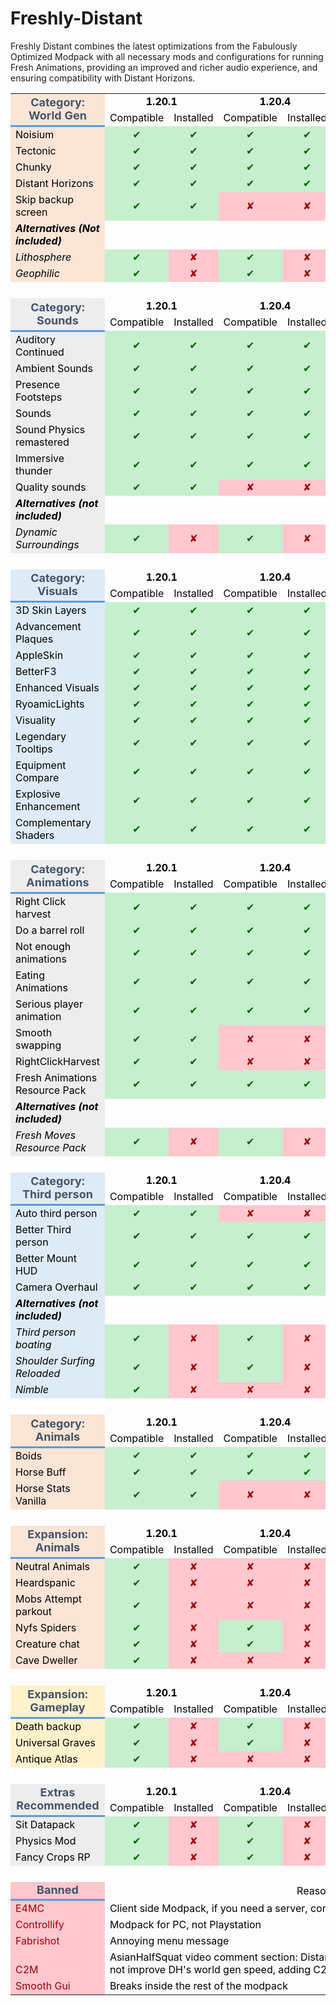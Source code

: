 # Freshly-Distant
Freshly Distant combines the latest optimizations from the Fabulously Optimized Modpack with all necessary mods and configurations for running Fresh Animations, providing an improved and richer audio experience, and ensuring compatibility with Distant Horizons.

<table cellspacing="0" border="0">
	<colgroup width="264"></colgroup>
	<colgroup width="91"></colgroup>
	<colgroup width="77"></colgroup>
	<colgroup width="100"></colgroup>
	<colgroup width="77"></colgroup>
	<colgroup width="97"></colgroup>
	<colgroup width="77"></colgroup>
	<colgroup width="85"></colgroup>
	<colgroup width="89"></colgroup>
	<tbody><tr>
		<td style="border-bottom: 3px solid #5b9bd5" rowspan="2" height="49" align="center" valign="middle" bgcolor="#FBE5D6"><b><font size="4" color="#44546A">Category: World Gen</font></b></td>
		<td colspan="2" align="center" valign="middle"><b><font size="3" color="#000000">1.20.1</font></b></td>
		<td colspan="2" align="center" valign="middle"><b><font size="3" color="#000000">1.20.4</font></b></td>
		<td colspan="2" align="center" valign="middle"><b><font size="3" color="#000000">1.20.6</font></b></td>
		<td colspan="2" align="center" valign="bottom"><b><font size="3" color="#000000">Environment</font></b></td>
		</tr>
	<tr>
		<td align="center" valign="middle"><font size="3" color="#000000">Compatible</font></td>
		<td align="center" valign="middle"><font size="3" color="#000000">Installed</font></td>
		<td align="center" valign="middle"><font size="3" color="#000000">Compatible</font></td>
		<td align="center" valign="middle"><font size="3" color="#000000">Installed</font></td>
		<td align="center" valign="middle"><font size="3" color="#000000">Compatible</font></td>
		<td align="center" valign="middle"><font size="3" color="#000000">Installed</font></td>
		<td align="center" valign="middle"><font size="3" color="#000000">Client</font></td>
		<td align="center" valign="middle"><font size="3" color="#000000">Server</font></td>
	</tr>
	<tr>
		<td height="21" align="left" valign="middle" bgcolor="#FBE5D6"><font color="#000000">Noisium</font></td>
		<td align="center" valign="middle" bgcolor="#C6EFCE"><font color="#006100">✔</font></td>
		<td align="center" valign="middle" bgcolor="#C6EFCE"><font color="#006100">✔</font></td>
		<td align="center" valign="middle" bgcolor="#C6EFCE"><font color="#006100">✔</font></td>
		<td align="center" valign="middle" bgcolor="#C6EFCE"><font color="#006100">✔</font></td>
		<td align="center" valign="middle" bgcolor="#C6EFCE"><font color="#006100">✔</font></td>
		<td align="center" valign="middle" bgcolor="#C6EFCE"><font color="#006100">✔</font></td>
		<td align="center" valign="middle" bgcolor="#FFEB9C"><font color="#9C5700">✔</font></td>
		<td align="center" valign="middle" bgcolor="#C6EFCE"><font color="#006100">✔</font></td>
	</tr>
	<tr>
		<td height="20" align="left" valign="middle" bgcolor="#FBE5D6"><font color="#000000">Tectonic</font></td>
		<td align="center" valign="middle" bgcolor="#C6EFCE"><font color="#006100">✔</font></td>
		<td align="center" valign="middle" bgcolor="#C6EFCE"><font color="#006100">✔</font></td>
		<td align="center" valign="middle" bgcolor="#C6EFCE"><font color="#006100">✔</font></td>
		<td align="center" valign="middle" bgcolor="#C6EFCE"><font color="#006100">✔</font></td>
		<td align="center" valign="middle" bgcolor="#C6EFCE"><font color="#006100">✔</font></td>
		<td align="center" valign="middle" bgcolor="#C6EFCE"><font color="#006100">✔</font></td>
		<td align="center" valign="middle" bgcolor="#FFEB9C"><font color="#9C5700">✔</font></td>
		<td align="center" valign="middle" bgcolor="#C6EFCE"><font color="#006100">✔</font></td>
	</tr>
	<tr>
		<td height="20" align="left" valign="middle" bgcolor="#FBE5D6"><font color="#000000">Chunky</font></td>
		<td align="center" valign="middle" bgcolor="#C6EFCE"><font color="#006100">✔</font></td>
		<td align="center" valign="middle" bgcolor="#C6EFCE"><font color="#006100">✔</font></td>
		<td align="center" valign="middle" bgcolor="#C6EFCE"><font color="#006100">✔</font></td>
		<td align="center" valign="middle" bgcolor="#C6EFCE"><font color="#006100">✔</font></td>
		<td align="center" valign="middle" bgcolor="#C6EFCE"><font color="#006100">✔</font></td>
		<td align="center" valign="middle" bgcolor="#C6EFCE"><font color="#006100">✔</font></td>
		<td align="center" valign="middle" bgcolor="#FFEB9C"><font color="#9C5700">✔</font></td>
		<td align="center" valign="middle" bgcolor="#C6EFCE"><font color="#006100">✔</font></td>
	</tr>
	<tr>
		<td height="20" align="left" valign="middle" bgcolor="#FBE5D6"><font color="#000000">Distant Horizons</font></td>
		<td align="center" valign="middle" bgcolor="#C6EFCE"><font color="#006100">✔</font></td>
		<td align="center" valign="middle" bgcolor="#C6EFCE"><font color="#006100">✔</font></td>
		<td align="center" valign="middle" bgcolor="#C6EFCE"><font color="#006100">✔</font></td>
		<td align="center" valign="middle" bgcolor="#C6EFCE"><font color="#006100">✔</font></td>
		<td align="center" valign="middle" bgcolor="#C6EFCE"><font color="#006100">✔</font></td>
		<td align="center" valign="middle" bgcolor="#C6EFCE"><font color="#006100">✔</font></td>
		<td align="center" valign="middle" bgcolor="#C6EFCE"><font color="#006100">✔</font></td>
		<td align="center" valign="middle" bgcolor="#FFC7CE"><font color="#9C0006">✘</font></td>
	</tr>
	<tr>
		<td height="20" align="left" valign="middle" bgcolor="#FBE5D6"><font color="#000000">Skip backup screen</font></td>
		<td align="center" valign="middle" bgcolor="#C6EFCE"><font color="#006100">✔</font></td>
		<td align="center" valign="middle" bgcolor="#C6EFCE"><font color="#006100">✔</font></td>
		<td align="center" valign="middle" bgcolor="#FFC7CE"><font color="#9C0006">✘</font></td>
		<td align="center" valign="middle" bgcolor="#FFC7CE"><font color="#9C0006">✘</font></td>
		<td align="center" valign="middle" bgcolor="#FFC7CE"><font color="#9C0006">✘</font></td>
		<td align="center" valign="middle" bgcolor="#FFC7CE"><font color="#9C0006">✘</font></td>
		<td align="center" valign="middle" bgcolor="#C6EFCE"><font color="#006100">✔</font></td>
		<td align="center" valign="middle" bgcolor="#FFC7CE"><font color="#9C0006">✘</font></td>
	</tr>
	<tr>
		<td height="20" align="left" valign="middle" bgcolor="#FBE5D6"><b><i><font color="#000000">Alternatives (Not included)</font></i></b></td>
		<td align="center" valign="middle"><font color="#000000"><br></font></td>
		<td align="center" valign="middle"><font color="#000000"><br></font></td>
		<td align="left" valign="bottom"><font color="#000000"><br></font></td>
		<td align="center" valign="middle"><font color="#000000"><br></font></td>
		<td align="center" valign="middle"><font color="#000000"><br></font></td>
		<td align="left" valign="bottom"><font color="#000000"><br></font></td>
		<td align="left" valign="bottom"><font color="#000000"><br></font></td>
		<td align="left" valign="bottom"><font color="#000000"><br></font></td>
	</tr>
	<tr>
		<td height="20" align="left" valign="middle" bgcolor="#FBE5D6"><i><font color="#000000">Lithosphere</font></i></td>
		<td align="center" valign="middle" bgcolor="#C6EFCE"><font color="#006100">✔</font></td>
		<td align="center" valign="middle" bgcolor="#FFC7CE"><font color="#9C0006">✘</font></td>
		<td align="center" valign="middle" bgcolor="#C6EFCE"><font color="#006100">✔</font></td>
		<td align="center" valign="middle" bgcolor="#FFC7CE"><font color="#9C0006">✘</font></td>
		<td align="center" valign="middle" bgcolor="#C6EFCE"><font color="#006100">✔</font></td>
		<td align="center" valign="middle" bgcolor="#FFC7CE"><font color="#9C0006">✘</font></td>
		<td align="center" valign="middle" bgcolor="#FFEB9C"><font color="#9C5700">✔</font></td>
		<td align="center" valign="middle" bgcolor="#C6EFCE"><font color="#006100">✔</font></td>
	</tr>
	<tr>
		<td height="20" align="left" valign="middle" bgcolor="#FBE5D6"><i><font color="#000000">Geophilic</font></i></td>
		<td align="center" valign="middle" bgcolor="#C6EFCE"><font color="#006100">✔</font></td>
		<td align="center" valign="middle" bgcolor="#FFC7CE"><font color="#9C0006">✘</font></td>
		<td align="center" valign="middle" bgcolor="#C6EFCE"><font color="#006100">✔</font></td>
		<td align="center" valign="middle" bgcolor="#FFC7CE"><font color="#9C0006">✘</font></td>
		<td align="center" valign="middle" bgcolor="#C6EFCE"><font color="#006100">✔</font></td>
		<td align="center" valign="middle" bgcolor="#FFC7CE"><font color="#9C0006">✘</font></td>
		<td align="center" valign="middle" bgcolor="#FFEB9C"><font color="#9C5700">✔</font></td>
		<td align="center" valign="middle" bgcolor="#C6EFCE"><font color="#006100">✔</font></td>
	</tr>
	<tr>
		<td colspan="9" height="20" align="center" valign="middle"><font color="#000000"><br></font></td>
		</tr>
	<tr>
		<td style="border-bottom: 3px solid #5b9bd5" rowspan="2" height="49" align="center" valign="middle" bgcolor="#EDEDED"><b><font size="4" color="#44546A">Category: Sounds</font></b></td>
		<td colspan="2" align="center" valign="middle"><b><font size="3" color="#000000">1.20.1</font></b></td>
		<td colspan="2" align="center" valign="middle"><b><font size="3" color="#000000">1.20.4</font></b></td>
		<td colspan="2" align="center" valign="middle"><b><font size="3" color="#000000">1.20.6</font></b></td>
		<td colspan="2" align="center" valign="bottom"><b><font size="3" color="#000000">Environment</font></b></td>
		</tr>
	<tr>
		<td align="center" valign="middle"><font size="3" color="#000000">Compatible</font></td>
		<td align="center" valign="middle"><font size="3" color="#000000">Installed</font></td>
		<td align="center" valign="middle"><font size="3" color="#000000">Compatible</font></td>
		<td align="center" valign="middle"><font size="3" color="#000000">Installed</font></td>
		<td align="center" valign="middle"><font size="3" color="#000000">Compatible</font></td>
		<td align="center" valign="middle"><font size="3" color="#000000">Installed</font></td>
		<td align="center" valign="middle"><font size="3" color="#000000">Client</font></td>
		<td align="center" valign="middle"><font size="3" color="#000000">Server</font></td>
	</tr>
	<tr>
		<td height="21" align="left" valign="middle" bgcolor="#EDEDED"><font color="#000000">Auditory Continued</font></td>
		<td align="center" valign="middle" bgcolor="#C6EFCE"><font color="#006100">✔</font></td>
		<td align="center" valign="middle" bgcolor="#C6EFCE"><font color="#006100">✔</font></td>
		<td align="center" valign="middle" bgcolor="#C6EFCE"><font color="#006100">✔</font></td>
		<td align="center" valign="middle" bgcolor="#C6EFCE"><font color="#006100">✔</font></td>
		<td align="center" valign="middle" bgcolor="#C6EFCE"><font color="#006100">✔</font></td>
		<td align="center" valign="middle" bgcolor="#C6EFCE"><font color="#006100">✔</font></td>
		<td align="center" valign="middle" bgcolor="#C6EFCE"><font color="#006100">✔</font></td>
		<td align="center" valign="middle" bgcolor="#C6EFCE"><font color="#006100">✔</font></td>
	</tr>
	<tr>
		<td height="20" align="left" valign="middle" bgcolor="#EDEDED"><font color="#000000">Ambient Sounds</font></td>
		<td align="center" valign="middle" bgcolor="#C6EFCE"><font color="#006100">✔</font></td>
		<td align="center" valign="middle" bgcolor="#C6EFCE"><font color="#006100">✔</font></td>
		<td align="center" valign="middle" bgcolor="#C6EFCE"><font color="#006100">✔</font></td>
		<td align="center" valign="middle" bgcolor="#C6EFCE"><font color="#006100">✔</font></td>
		<td align="center" valign="middle" bgcolor="#C6EFCE"><font color="#006100">✔</font></td>
		<td align="center" valign="middle" bgcolor="#C6EFCE"><font color="#006100">✔</font></td>
		<td align="center" valign="middle" bgcolor="#C6EFCE"><font color="#006100">✔</font></td>
		<td align="center" valign="middle" bgcolor="#FFC7CE"><font color="#9C0006">✘</font></td>
	</tr>
	<tr>
		<td height="20" align="left" valign="middle" bgcolor="#EDEDED"><font color="#000000">Presence Footsteps</font></td>
		<td align="center" valign="middle" bgcolor="#C6EFCE"><font color="#006100">✔</font></td>
		<td align="center" valign="middle" bgcolor="#C6EFCE"><font color="#006100">✔</font></td>
		<td align="center" valign="middle" bgcolor="#C6EFCE"><font color="#006100">✔</font></td>
		<td align="center" valign="middle" bgcolor="#C6EFCE"><font color="#006100">✔</font></td>
		<td align="center" valign="middle" bgcolor="#C6EFCE"><font color="#006100">✔</font></td>
		<td align="center" valign="middle" bgcolor="#C6EFCE"><font color="#006100">✔</font></td>
		<td align="center" valign="middle" bgcolor="#C6EFCE"><font color="#006100">✔</font></td>
		<td align="center" valign="middle" bgcolor="#FFC7CE"><font color="#9C0006">✘</font></td>
	</tr>
	<tr>
		<td height="20" align="left" valign="middle" bgcolor="#EDEDED"><font color="#000000">Sounds</font></td>
		<td align="center" valign="middle" bgcolor="#C6EFCE"><font color="#006100">✔</font></td>
		<td align="center" valign="middle" bgcolor="#C6EFCE"><font color="#006100">✔</font></td>
		<td align="center" valign="middle" bgcolor="#C6EFCE"><font color="#006100">✔</font></td>
		<td align="center" valign="middle" bgcolor="#C6EFCE"><font color="#006100">✔</font></td>
		<td align="center" valign="middle" bgcolor="#C6EFCE"><font color="#006100">✔</font></td>
		<td align="center" valign="middle" bgcolor="#C6EFCE"><font color="#006100">✔</font></td>
		<td align="center" valign="middle" bgcolor="#C6EFCE"><font color="#006100">✔</font></td>
		<td align="center" valign="middle" bgcolor="#FFC7CE"><font color="#9C0006">✘</font></td>
	</tr>
	<tr>
		<td height="20" align="left" valign="middle" bgcolor="#EDEDED"><font color="#000000">Sound Physics remastered</font></td>
		<td align="center" valign="middle" bgcolor="#C6EFCE"><font color="#006100">✔</font></td>
		<td align="center" valign="middle" bgcolor="#C6EFCE"><font color="#006100">✔</font></td>
		<td align="center" valign="middle" bgcolor="#C6EFCE"><font color="#006100">✔</font></td>
		<td align="center" valign="middle" bgcolor="#C6EFCE"><font color="#006100">✔</font></td>
		<td align="center" valign="middle" bgcolor="#C6EFCE"><font color="#006100">✔</font></td>
		<td align="center" valign="middle" bgcolor="#C6EFCE"><font color="#006100">✔</font></td>
		<td align="center" valign="middle" bgcolor="#C6EFCE"><font color="#006100">✔</font></td>
		<td align="center" valign="middle" bgcolor="#FFC7CE"><font color="#9C0006">✘</font></td>
	</tr>
	<tr>
		<td height="20" align="left" valign="middle" bgcolor="#EDEDED"><font color="#000000">Immersive thunder</font></td>
		<td align="center" valign="middle" bgcolor="#C6EFCE"><font color="#006100">✔</font></td>
		<td align="center" valign="middle" bgcolor="#C6EFCE"><font color="#006100">✔</font></td>
		<td align="center" valign="middle" bgcolor="#C6EFCE"><font color="#006100">✔</font></td>
		<td align="center" valign="middle" bgcolor="#C6EFCE"><font color="#006100">✔</font></td>
		<td align="center" valign="middle" bgcolor="#FFC7CE"><font color="#9C0006">✘</font></td>
		<td align="center" valign="middle" bgcolor="#FFC7CE"><font color="#9C0006">✘</font></td>
		<td align="center" valign="middle" bgcolor="#C6EFCE"><font color="#006100">✔</font></td>
		<td align="center" valign="middle" bgcolor="#FFC7CE"><font color="#9C0006">✘</font></td>
	</tr>
	<tr>
		<td height="20" align="left" valign="middle" bgcolor="#EDEDED"><font color="#000000">Quality sounds</font></td>
		<td align="center" valign="middle" bgcolor="#C6EFCE"><font color="#006100">✔</font></td>
		<td align="center" valign="middle" bgcolor="#C6EFCE"><font color="#006100">✔</font></td>
		<td align="center" valign="middle" bgcolor="#FFC7CE"><font color="#9C0006">✘</font></td>
		<td align="center" valign="middle" bgcolor="#FFC7CE"><font color="#9C0006">✘</font></td>
		<td align="center" valign="middle" bgcolor="#FFC7CE"><font color="#9C0006">✘</font></td>
		<td align="center" valign="middle" bgcolor="#FFC7CE"><font color="#9C0006">✘</font></td>
		<td align="center" valign="middle" bgcolor="#C6EFCE"><font color="#006100">✔</font></td>
		<td align="center" valign="middle" bgcolor="#FFC7CE"><font color="#9C0006">✘</font></td>
	</tr>
	<tr>
		<td height="20" align="left" valign="middle" bgcolor="#EDEDED"><b><i><font color="#000000">Alternatives (not included)</font></i></b></td>
		<td align="center" valign="middle"><font color="#000000"><br></font></td>
		<td align="center" valign="middle"><font color="#000000"><br></font></td>
		<td align="left" valign="bottom"><font color="#000000"><br></font></td>
		<td align="center" valign="middle"><font color="#000000"><br></font></td>
		<td align="center" valign="middle"><font color="#000000"><br></font></td>
		<td align="left" valign="bottom"><font color="#000000"><br></font></td>
		<td align="left" valign="bottom"><font color="#000000"><br></font></td>
		<td align="left" valign="bottom"><font color="#000000"><br></font></td>
	</tr>
	<tr>
		<td height="20" align="left" valign="middle" bgcolor="#EDEDED"><i><font color="#000000">Dynamic Surroundings</font></i></td>
		<td align="center" valign="middle" bgcolor="#C6EFCE"><font color="#006100">✔</font></td>
		<td align="center" valign="middle" bgcolor="#FFC7CE"><font color="#9C0006">✘</font></td>
		<td align="center" valign="middle" bgcolor="#C6EFCE"><font color="#006100">✔</font></td>
		<td align="center" valign="middle" bgcolor="#FFC7CE"><font color="#9C0006">✘</font></td>
		<td align="center" valign="middle" bgcolor="#FFC7CE"><font color="#9C0006">✘</font></td>
		<td align="center" valign="middle" bgcolor="#FFC7CE"><font color="#9C0006">✘</font></td>
		<td align="center" valign="middle" bgcolor="#C6EFCE"><font color="#006100">✔</font></td>
		<td align="center" valign="middle" bgcolor="#FFC7CE"><font color="#9C0006">✘</font></td>
	</tr>
	<tr>
		<td colspan="9" height="20" align="center" valign="middle"><font color="#000000"><br></font></td>
		</tr>
	<tr>
		<td style="border-bottom: 3px solid #5b9bd5" rowspan="2" height="49" align="center" valign="middle" bgcolor="#DEEBF7"><b><font size="4" color="#44546A">Category: Visuals</font></b></td>
		<td colspan="2" align="center" valign="middle"><b><font size="3" color="#000000">1.20.1</font></b></td>
		<td colspan="2" align="center" valign="middle"><b><font size="3" color="#000000">1.20.4</font></b></td>
		<td colspan="2" align="center" valign="middle"><b><font size="3" color="#000000">1.20.6</font></b></td>
		<td colspan="2" align="center" valign="bottom"><b><font size="3" color="#000000">Environment</font></b></td>
		</tr>
	<tr>
		<td align="center" valign="middle"><font size="3" color="#000000">Compatible</font></td>
		<td align="center" valign="middle"><font size="3" color="#000000">Installed</font></td>
		<td align="center" valign="middle"><font size="3" color="#000000">Compatible</font></td>
		<td align="center" valign="middle"><font size="3" color="#000000">Installed</font></td>
		<td align="center" valign="middle"><font size="3" color="#000000">Compatible</font></td>
		<td align="center" valign="middle"><font size="3" color="#000000">Installed</font></td>
		<td align="center" valign="middle"><font size="3" color="#000000">Client</font></td>
		<td align="center" valign="middle"><font size="3" color="#000000">Server</font></td>
	</tr>
	<tr>
		<td height="21" align="left" valign="middle" bgcolor="#DEEBF7"><font color="#000000">3D Skin Layers</font></td>
		<td align="center" valign="middle" bgcolor="#C6EFCE"><font color="#006100">✔</font></td>
		<td align="center" valign="middle" bgcolor="#C6EFCE"><font color="#006100">✔</font></td>
		<td align="center" valign="middle" bgcolor="#C6EFCE"><font color="#006100">✔</font></td>
		<td align="center" valign="middle" bgcolor="#C6EFCE"><font color="#006100">✔</font></td>
		<td align="center" valign="middle" bgcolor="#C6EFCE"><font color="#006100">✔</font></td>
		<td align="center" valign="middle" bgcolor="#C6EFCE"><font color="#006100">✔</font></td>
		<td align="center" valign="middle" bgcolor="#C6EFCE"><font color="#006100">✔</font></td>
		<td align="center" valign="middle" bgcolor="#C6EFCE"><font color="#006100">✔</font></td>
	</tr>
	<tr>
		<td height="20" align="left" valign="middle" bgcolor="#DEEBF7"><font color="#000000">Advancement Plaques</font></td>
		<td align="center" valign="middle" bgcolor="#C6EFCE"><font color="#006100">✔</font></td>
		<td align="center" valign="middle" bgcolor="#C6EFCE"><font color="#006100">✔</font></td>
		<td align="center" valign="middle" bgcolor="#C6EFCE"><font color="#006100">✔</font></td>
		<td align="center" valign="middle" bgcolor="#C6EFCE"><font color="#006100">✔</font></td>
		<td align="center" valign="middle" bgcolor="#C6EFCE"><font color="#006100">✔</font></td>
		<td align="center" valign="middle" bgcolor="#C6EFCE"><font color="#006100">✔</font></td>
		<td align="center" valign="middle" bgcolor="#C6EFCE"><font color="#006100">✔</font></td>
		<td align="center" valign="middle" bgcolor="#FFC7CE"><font color="#9C0006">✘</font></td>
	</tr>
	<tr>
		<td height="20" align="left" valign="middle" bgcolor="#DEEBF7"><font color="#000000">AppleSkin</font></td>
		<td align="center" valign="middle" bgcolor="#C6EFCE"><font color="#006100">✔</font></td>
		<td align="center" valign="middle" bgcolor="#C6EFCE"><font color="#006100">✔</font></td>
		<td align="center" valign="middle" bgcolor="#C6EFCE"><font color="#006100">✔</font></td>
		<td align="center" valign="middle" bgcolor="#C6EFCE"><font color="#006100">✔</font></td>
		<td align="center" valign="middle" bgcolor="#C6EFCE"><font color="#006100">✔</font></td>
		<td align="center" valign="middle" bgcolor="#C6EFCE"><font color="#006100">✔</font></td>
		<td align="center" valign="middle" bgcolor="#C6EFCE"><font color="#006100">✔</font></td>
		<td align="center" valign="middle" bgcolor="#FFEB9C"><font color="#9C5700">✔</font></td>
	</tr>
	<tr>
		<td height="20" align="left" valign="middle" bgcolor="#DEEBF7"><font color="#000000">BetterF3</font></td>
		<td align="center" valign="middle" bgcolor="#C6EFCE"><font color="#006100">✔</font></td>
		<td align="center" valign="middle" bgcolor="#C6EFCE"><font color="#006100">✔</font></td>
		<td align="center" valign="middle" bgcolor="#C6EFCE"><font color="#006100">✔</font></td>
		<td align="center" valign="middle" bgcolor="#C6EFCE"><font color="#006100">✔</font></td>
		<td align="center" valign="middle" bgcolor="#C6EFCE"><font color="#006100">✔</font></td>
		<td align="center" valign="middle" bgcolor="#C6EFCE"><font color="#006100">✔</font></td>
		<td align="center" valign="middle" bgcolor="#C6EFCE"><font color="#006100">✔</font></td>
		<td align="center" valign="middle" bgcolor="#FFC7CE"><font color="#9C0006">✘</font></td>
	</tr>
	<tr>
		<td height="20" align="left" valign="middle" bgcolor="#DEEBF7"><font color="#000000">Enhanced Visuals</font></td>
		<td align="center" valign="middle" bgcolor="#C6EFCE"><font color="#006100">✔</font></td>
		<td align="center" valign="middle" bgcolor="#C6EFCE"><font color="#006100">✔</font></td>
		<td align="center" valign="middle" bgcolor="#C6EFCE"><font color="#006100">✔</font></td>
		<td align="center" valign="middle" bgcolor="#C6EFCE"><font color="#006100">✔</font></td>
		<td align="center" valign="middle" bgcolor="#C6EFCE"><font color="#006100">✔</font></td>
		<td align="center" valign="middle" bgcolor="#C6EFCE"><font color="#006100">✔</font></td>
		<td align="center" valign="middle" bgcolor="#C6EFCE"><font color="#006100">✔</font></td>
		<td align="center" valign="middle" bgcolor="#C6EFCE"><font color="#006100">✔</font></td>
	</tr>
	<tr>
		<td height="20" align="left" valign="middle" bgcolor="#DEEBF7"><font color="#000000">RyoamicLights</font></td>
		<td align="center" valign="middle" bgcolor="#C6EFCE"><font color="#006100">✔</font></td>
		<td align="center" valign="middle" bgcolor="#C6EFCE"><font color="#006100">✔</font></td>
		<td align="center" valign="middle" bgcolor="#C6EFCE"><font color="#006100">✔</font></td>
		<td align="center" valign="middle" bgcolor="#C6EFCE"><font color="#006100">✔</font></td>
		<td align="center" valign="middle" bgcolor="#C6EFCE"><font color="#006100">✔</font></td>
		<td align="center" valign="middle" bgcolor="#C6EFCE"><font color="#006100">✔</font></td>
		<td align="center" valign="middle" bgcolor="#C6EFCE"><font color="#006100">✔</font></td>
		<td align="center" valign="middle" bgcolor="#FFC7CE"><font color="#9C0006">✘</font></td>
	</tr>
	<tr>
		<td height="20" align="left" valign="middle" bgcolor="#DEEBF7"><font color="#000000">Visuality</font></td>
		<td align="center" valign="middle" bgcolor="#C6EFCE"><font color="#006100">✔</font></td>
		<td align="center" valign="middle" bgcolor="#C6EFCE"><font color="#006100">✔</font></td>
		<td align="center" valign="middle" bgcolor="#C6EFCE"><font color="#006100">✔</font></td>
		<td align="center" valign="middle" bgcolor="#C6EFCE"><font color="#006100">✔</font></td>
		<td align="center" valign="middle" bgcolor="#C6EFCE"><font color="#006100">✔</font></td>
		<td align="center" valign="middle" bgcolor="#C6EFCE"><font color="#006100">✔</font></td>
		<td align="center" valign="middle" bgcolor="#C6EFCE"><font color="#006100">✔</font></td>
		<td align="center" valign="middle" bgcolor="#FFC7CE"><font color="#9C0006">✘</font></td>
	</tr>
	<tr>
		<td height="20" align="left" valign="middle" bgcolor="#DEEBF7"><font color="#000000">Legendary Tooltips</font></td>
		<td align="center" valign="middle" bgcolor="#C6EFCE"><font color="#006100">✔</font></td>
		<td align="center" valign="middle" bgcolor="#C6EFCE"><font color="#006100">✔</font></td>
		<td align="center" valign="middle" bgcolor="#C6EFCE"><font color="#006100">✔</font></td>
		<td align="center" valign="middle" bgcolor="#C6EFCE"><font color="#006100">✔</font></td>
		<td align="center" valign="middle" bgcolor="#C6EFCE"><font color="#006100">✔</font></td>
		<td align="center" valign="middle" bgcolor="#C6EFCE"><font color="#006100">✔</font></td>
		<td align="center" valign="middle" bgcolor="#C6EFCE"><font color="#006100">✔</font></td>
		<td align="center" valign="middle" bgcolor="#FFC7CE"><font color="#9C0006">✘</font></td>
	</tr>
	<tr>
		<td height="20" align="left" valign="middle" bgcolor="#DEEBF7"><font color="#000000">Equipment Compare</font></td>
		<td align="center" valign="middle" bgcolor="#C6EFCE"><font color="#006100">✔</font></td>
		<td align="center" valign="middle" bgcolor="#C6EFCE"><font color="#006100">✔</font></td>
		<td align="center" valign="middle" bgcolor="#C6EFCE"><font color="#006100">✔</font></td>
		<td align="center" valign="middle" bgcolor="#C6EFCE"><font color="#006100">✔</font></td>
		<td align="center" valign="middle" bgcolor="#C6EFCE"><font color="#006100">✔</font></td>
		<td align="center" valign="middle" bgcolor="#C6EFCE"><font color="#006100">✔</font></td>
		<td align="center" valign="middle" bgcolor="#C6EFCE"><font color="#006100">✔</font></td>
		<td align="center" valign="middle" bgcolor="#FFC7CE"><font color="#9C0006">✘</font></td>
	</tr>
	<tr>
		<td height="20" align="left" valign="middle" bgcolor="#DEEBF7"><font color="#000000">Explosive Enhancement</font></td>
		<td align="center" valign="middle" bgcolor="#C6EFCE"><font color="#006100">✔</font></td>
		<td align="center" valign="middle" bgcolor="#C6EFCE"><font color="#006100">✔</font></td>
		<td align="center" valign="middle" bgcolor="#C6EFCE"><font color="#006100">✔</font></td>
		<td align="center" valign="middle" bgcolor="#C6EFCE"><font color="#006100">✔</font></td>
		<td align="center" valign="middle" bgcolor="#C6EFCE"><font color="#006100">✔</font></td>
		<td align="center" valign="middle" bgcolor="#C6EFCE"><font color="#006100">✔</font></td>
		<td align="center" valign="middle" bgcolor="#C6EFCE"><font color="#006100">✔</font></td>
		<td align="center" valign="middle" bgcolor="#FFC7CE"><font color="#9C0006">✘</font></td>
	</tr>
	<tr>
		<td height="20" align="left" valign="bottom" bgcolor="#DEEBF7"><font color="#000000">Complementary Shaders</font></td>
		<td align="center" valign="middle" bgcolor="#C6EFCE"><font color="#006100">✔</font></td>
		<td align="center" valign="middle" bgcolor="#C6EFCE"><font color="#006100">✔</font></td>
		<td align="center" valign="middle" bgcolor="#C6EFCE"><font color="#006100">✔</font></td>
		<td align="center" valign="middle" bgcolor="#C6EFCE"><font color="#006100">✔</font></td>
		<td align="center" valign="middle" bgcolor="#C6EFCE"><font color="#006100">✔</font></td>
		<td align="center" valign="middle" bgcolor="#C6EFCE"><font color="#006100">✔</font></td>
		<td align="center" valign="middle" bgcolor="#C6EFCE"><font color="#006100">✔</font></td>
		<td align="center" valign="middle" bgcolor="#FFC7CE"><font color="#9C0006">✘</font></td>
	</tr>
	<tr>
		<td colspan="9" height="20" align="center" valign="middle"><font color="#000000"><br></font></td>
		</tr>
	<tr>
		<td style="border-bottom: 3px solid #5b9bd5" rowspan="2" height="49" align="center" valign="middle" bgcolor="#EDEDED"><b><font size="4" color="#44546A">Category: Animations</font></b></td>
		<td colspan="2" align="center" valign="middle"><b><font size="3" color="#000000">1.20.1</font></b></td>
		<td colspan="2" align="center" valign="middle"><b><font size="3" color="#000000">1.20.4</font></b></td>
		<td colspan="2" align="center" valign="middle"><b><font size="3" color="#000000">1.20.6</font></b></td>
		<td colspan="2" align="center" valign="bottom"><b><font size="3" color="#000000">Environment</font></b></td>
		</tr>
	<tr>
		<td align="center" valign="middle"><font size="3" color="#000000">Compatible</font></td>
		<td align="center" valign="middle"><font size="3" color="#000000">Installed</font></td>
		<td align="center" valign="middle"><font size="3" color="#000000">Compatible</font></td>
		<td align="center" valign="middle"><font size="3" color="#000000">Installed</font></td>
		<td align="center" valign="middle"><font size="3" color="#000000">Compatible</font></td>
		<td align="center" valign="middle"><font size="3" color="#000000">Installed</font></td>
		<td align="center" valign="middle"><font size="3" color="#000000">Client</font></td>
		<td align="center" valign="middle"><font size="3" color="#000000">Server</font></td>
	</tr>
	<tr>
		<td height="21" align="left" valign="middle" bgcolor="#EDEDED"><font color="#000000">Right Click harvest</font></td>
		<td align="center" valign="middle" bgcolor="#C6EFCE"><font color="#006100">✔</font></td>
		<td align="center" valign="middle" bgcolor="#C6EFCE"><font color="#006100">✔</font></td>
		<td align="center" valign="middle" bgcolor="#C6EFCE"><font color="#006100">✔</font></td>
		<td align="center" valign="middle" bgcolor="#C6EFCE"><font color="#006100">✔</font></td>
		<td align="center" valign="middle" bgcolor="#C6EFCE"><font color="#006100">✔</font></td>
		<td align="center" valign="middle" bgcolor="#C6EFCE"><font color="#006100">✔</font></td>
		<td align="center" valign="middle" bgcolor="#FFEB9C"><font color="#9C5700">✔</font></td>
		<td align="center" valign="middle" bgcolor="#C6EFCE"><font color="#006100">✔</font></td>
	</tr>
	<tr>
		<td height="20" align="left" valign="middle" bgcolor="#EDEDED"><font color="#000000">Do a barrel roll</font></td>
		<td align="center" valign="middle" bgcolor="#C6EFCE"><font color="#006100">✔</font></td>
		<td align="center" valign="middle" bgcolor="#C6EFCE"><font color="#006100">✔</font></td>
		<td align="center" valign="middle" bgcolor="#C6EFCE"><font color="#006100">✔</font></td>
		<td align="center" valign="middle" bgcolor="#C6EFCE"><font color="#006100">✔</font></td>
		<td align="center" valign="middle" bgcolor="#C6EFCE"><font color="#006100">✔</font></td>
		<td align="center" valign="middle" bgcolor="#C6EFCE"><font color="#006100">✔</font></td>
		<td align="center" valign="middle" bgcolor="#C6EFCE"><font color="#006100">✔</font></td>
		<td align="center" valign="middle" bgcolor="#FFC7CE"><font color="#9C0006">✘</font></td>
	</tr>
	<tr>
		<td height="20" align="left" valign="middle" bgcolor="#EDEDED"><font color="#000000">Not enough animations</font></td>
		<td align="center" valign="middle" bgcolor="#C6EFCE"><font color="#006100">✔</font></td>
		<td align="center" valign="middle" bgcolor="#C6EFCE"><font color="#006100">✔</font></td>
		<td align="center" valign="middle" bgcolor="#C6EFCE"><font color="#006100">✔</font></td>
		<td align="center" valign="middle" bgcolor="#C6EFCE"><font color="#006100">✔</font></td>
		<td align="center" valign="middle" bgcolor="#C6EFCE"><font color="#006100">✔</font></td>
		<td align="center" valign="middle" bgcolor="#C6EFCE"><font color="#006100">✔</font></td>
		<td align="center" valign="middle" bgcolor="#C6EFCE"><font color="#006100">✔</font></td>
		<td align="center" valign="middle" bgcolor="#FFC7CE"><font color="#9C0006">✘</font></td>
	</tr>
	<tr>
		<td height="20" align="left" valign="middle" bgcolor="#EDEDED"><font color="#000000">Eating Animations</font></td>
		<td align="center" valign="middle" bgcolor="#C6EFCE"><font color="#006100">✔</font></td>
		<td align="center" valign="middle" bgcolor="#C6EFCE"><font color="#006100">✔</font></td>
		<td align="center" valign="middle" bgcolor="#C6EFCE"><font color="#006100">✔</font></td>
		<td align="center" valign="middle" bgcolor="#C6EFCE"><font color="#006100">✔</font></td>
		<td align="center" valign="middle" bgcolor="#C6EFCE"><font color="#006100">✔</font></td>
		<td align="center" valign="middle" bgcolor="#C6EFCE"><font color="#006100">✔</font></td>
		<td align="center" valign="middle" bgcolor="#C6EFCE"><font color="#006100">✔</font></td>
		<td align="center" valign="middle" bgcolor="#FFC7CE"><font color="#9C0006">✘</font></td>
	</tr>
	<tr>
		<td height="20" align="left" valign="middle" bgcolor="#EDEDED"><font color="#000000">Serious player animation</font></td>
		<td align="center" valign="middle" bgcolor="#C6EFCE"><font color="#006100">✔</font></td>
		<td align="center" valign="middle" bgcolor="#C6EFCE"><font color="#006100">✔</font></td>
		<td align="center" valign="middle" bgcolor="#C6EFCE"><font color="#006100">✔</font></td>
		<td align="center" valign="middle" bgcolor="#C6EFCE"><font color="#006100">✔</font></td>
		<td align="center" valign="middle" bgcolor="#FFC7CE"><font color="#9C0006">✘</font></td>
		<td align="center" valign="middle" bgcolor="#FFC7CE"><font color="#9C0006">✘</font></td>
		<td align="center" valign="middle" bgcolor="#C6EFCE"><font color="#006100">✔</font></td>
		<td align="center" valign="middle" bgcolor="#FFC7CE"><font color="#9C0006">✘</font></td>
	</tr>
	<tr>
		<td height="20" align="left" valign="middle" bgcolor="#EDEDED"><font color="#000000">Smooth swapping</font></td>
		<td align="center" valign="middle" bgcolor="#C6EFCE"><font color="#006100">✔</font></td>
		<td align="center" valign="middle" bgcolor="#C6EFCE"><font color="#006100">✔</font></td>
		<td align="center" valign="middle" bgcolor="#FFC7CE"><font color="#9C0006">✘</font></td>
		<td align="center" valign="middle" bgcolor="#FFC7CE"><font color="#9C0006">✘</font></td>
		<td align="center" valign="middle" bgcolor="#FFC7CE"><font color="#9C0006">✘</font></td>
		<td align="center" valign="middle" bgcolor="#FFC7CE"><font color="#9C0006">✘</font></td>
		<td align="center" valign="middle" bgcolor="#C6EFCE"><font color="#006100">✔</font></td>
		<td align="center" valign="middle" bgcolor="#FFC7CE"><font color="#9C0006">✘</font></td>
	</tr>
	<tr>
		<td height="20" align="left" valign="middle" bgcolor="#EDEDED"><font color="#000000">RightClickHarvest</font></td>
		<td align="center" valign="middle" bgcolor="#C6EFCE"><font color="#006100">✔</font></td>
		<td align="center" valign="middle" bgcolor="#C6EFCE"><font color="#006100">✔</font></td>
		<td align="center" valign="middle" bgcolor="#FFC7CE"><font color="#9C0006">✘</font></td>
		<td align="center" valign="middle" bgcolor="#FFC7CE"><font color="#9C0006">✘</font></td>
		<td align="center" valign="middle" bgcolor="#FFC7CE"><font color="#9C0006">✘</font></td>
		<td align="center" valign="middle" bgcolor="#FFC7CE"><font color="#9C0006">✘</font></td>
		<td align="center" valign="middle" bgcolor="#FFEB9C"><font color="#9C5700">✔</font></td>
		<td align="center" valign="middle" bgcolor="#C6EFCE"><font color="#006100">✔</font></td>
	</tr>
	<tr>
		<td height="20" align="left" valign="middle" bgcolor="#EDEDED"><font color="#000000">Fresh Animations Resource Pack</font></td>
		<td align="center" valign="middle" bgcolor="#C6EFCE"><font color="#006100">✔</font></td>
		<td align="center" valign="middle" bgcolor="#C6EFCE"><font color="#006100">✔</font></td>
		<td align="center" valign="middle" bgcolor="#C6EFCE"><font color="#006100">✔</font></td>
		<td align="center" valign="middle" bgcolor="#C6EFCE"><font color="#006100">✔</font></td>
		<td align="center" valign="middle" bgcolor="#C6EFCE"><font color="#006100">✔</font></td>
		<td align="center" valign="middle" bgcolor="#C6EFCE"><font color="#006100">✔</font></td>
		<td align="center" valign="middle" bgcolor="#C6EFCE"><font color="#006100">✔</font></td>
		<td align="center" valign="middle" bgcolor="#FFC7CE"><font color="#9C0006">✘</font></td>
	</tr>
	<tr>
		<td height="20" align="left" valign="middle" bgcolor="#EDEDED"><b><i><font color="#000000">Alternatives (not included)</font></i></b></td>
		<td align="center" valign="middle"><font color="#000000"><br></font></td>
		<td align="center" valign="middle"><font color="#000000"><br></font></td>
		<td align="left" valign="bottom"><font color="#000000"><br></font></td>
		<td align="center" valign="middle"><font color="#000000"><br></font></td>
		<td align="center" valign="middle"><font color="#000000"><br></font></td>
		<td align="left" valign="bottom"><font color="#000000"><br></font></td>
		<td align="left" valign="bottom"><font color="#000000"><br></font></td>
		<td align="left" valign="bottom"><font color="#000000"><br></font></td>
	</tr>
	<tr>
		<td height="20" align="left" valign="middle" bgcolor="#EDEDED"><i><font color="#000000">Fresh Moves Resource Pack</font></i></td>
		<td align="center" valign="middle" bgcolor="#C6EFCE"><font color="#006100">✔</font></td>
		<td align="center" valign="middle" bgcolor="#FFC7CE"><font color="#9C0006">✘</font></td>
		<td align="center" valign="middle" bgcolor="#C6EFCE"><font color="#006100">✔</font></td>
		<td align="center" valign="middle" bgcolor="#FFC7CE"><font color="#9C0006">✘</font></td>
		<td align="center" valign="middle" bgcolor="#C6EFCE"><font color="#006100">✔</font></td>
		<td align="center" valign="middle" bgcolor="#C6EFCE"><font color="#006100">✔</font></td>
		<td align="center" valign="middle" bgcolor="#C6EFCE"><font color="#006100">✔</font></td>
		<td align="center" valign="middle" bgcolor="#FFC7CE"><font color="#9C0006">✘</font></td>
	</tr>
	<tr>
		<td colspan="9" height="20" align="center" valign="middle"><font color="#000000"><br></font></td>
		</tr>
	<tr>
		<td style="border-bottom: 3px solid #5b9bd5" rowspan="2" height="49" align="center" valign="middle" bgcolor="#DEEBF7"><b><font size="4" color="#44546A">Category: Third person</font></b></td>
		<td colspan="2" align="center" valign="middle"><b><font size="3" color="#000000">1.20.1</font></b></td>
		<td colspan="2" align="center" valign="middle"><b><font size="3" color="#000000">1.20.4</font></b></td>
		<td colspan="2" align="center" valign="middle"><b><font size="3" color="#000000">1.20.6</font></b></td>
		<td colspan="2" align="center" valign="bottom"><b><font size="3" color="#000000">Environment</font></b></td>
		</tr>
	<tr>
		<td align="center" valign="middle"><font size="3" color="#000000">Compatible</font></td>
		<td align="center" valign="middle"><font size="3" color="#000000">Installed</font></td>
		<td align="center" valign="middle"><font size="3" color="#000000">Compatible</font></td>
		<td align="center" valign="middle"><font size="3" color="#000000">Installed</font></td>
		<td align="center" valign="middle"><font size="3" color="#000000">Compatible</font></td>
		<td align="center" valign="middle"><font size="3" color="#000000">Installed</font></td>
		<td align="center" valign="middle"><font size="3" color="#000000">Client</font></td>
		<td align="center" valign="middle"><font size="3" color="#000000">Server</font></td>
	</tr>
	<tr>
		<td height="21" align="left" valign="middle" bgcolor="#DEEBF7"><font color="#000000">Auto third person</font></td>
		<td align="center" valign="middle" bgcolor="#C6EFCE"><font color="#006100">✔</font></td>
		<td align="center" valign="middle" bgcolor="#C6EFCE"><font color="#006100">✔</font></td>
		<td align="center" valign="middle" bgcolor="#FFC7CE"><font color="#9C0006">✘</font></td>
		<td align="center" valign="middle" bgcolor="#FFC7CE"><font color="#9C0006">✘</font></td>
		<td align="center" valign="middle" bgcolor="#FFC7CE"><font color="#9C0006">✘</font></td>
		<td align="center" valign="middle" bgcolor="#FFC7CE"><font color="#9C0006">✘</font></td>
		<td align="center" valign="middle" bgcolor="#C6EFCE"><font color="#006100">✔</font></td>
		<td align="center" valign="middle" bgcolor="#FFC7CE"><font color="#9C0006">✘</font></td>
	</tr>
	<tr>
		<td height="20" align="left" valign="middle" bgcolor="#DEEBF7"><font color="#000000">Better Third person</font></td>
		<td align="center" valign="middle" bgcolor="#C6EFCE"><font color="#006100">✔</font></td>
		<td align="center" valign="middle" bgcolor="#C6EFCE"><font color="#006100">✔</font></td>
		<td align="center" valign="middle" bgcolor="#C6EFCE"><font color="#006100">✔</font></td>
		<td align="center" valign="middle" bgcolor="#C6EFCE"><font color="#006100">✔</font></td>
		<td align="center" valign="middle" bgcolor="#FFC7CE"><font color="#9C0006">✘</font></td>
		<td align="center" valign="middle" bgcolor="#FFC7CE"><font color="#9C0006">✘</font></td>
		<td align="center" valign="middle" bgcolor="#C6EFCE"><font color="#006100">✔</font></td>
		<td align="center" valign="middle" bgcolor="#FFC7CE"><font color="#9C0006">✘</font></td>
	</tr>
	<tr>
		<td height="20" align="left" valign="middle" bgcolor="#DEEBF7"><font color="#000000">Better Mount HUD</font></td>
		<td align="center" valign="middle" bgcolor="#C6EFCE"><font color="#006100">✔</font></td>
		<td align="center" valign="middle" bgcolor="#C6EFCE"><font color="#006100">✔</font></td>
		<td align="center" valign="middle" bgcolor="#C6EFCE"><font color="#006100">✔</font></td>
		<td align="center" valign="middle" bgcolor="#C6EFCE"><font color="#006100">✔</font></td>
		<td align="center" valign="middle" bgcolor="#C6EFCE"><font color="#006100">✔</font></td>
		<td align="center" valign="middle" bgcolor="#C6EFCE"><font color="#006100">✔</font></td>
		<td align="center" valign="middle" bgcolor="#C6EFCE"><font color="#006100">✔</font></td>
		<td align="center" valign="middle" bgcolor="#FFC7CE"><font color="#9C0006">✘</font></td>
	</tr>
	<tr>
		<td height="20" align="left" valign="middle" bgcolor="#DEEBF7"><font color="#000000">Camera Overhaul</font></td>
		<td align="center" valign="middle" bgcolor="#C6EFCE"><font color="#006100">✔</font></td>
		<td align="center" valign="middle" bgcolor="#C6EFCE"><font color="#006100">✔</font></td>
		<td align="center" valign="middle" bgcolor="#C6EFCE"><font color="#006100">✔</font></td>
		<td align="center" valign="middle" bgcolor="#C6EFCE"><font color="#006100">✔</font></td>
		<td align="center" valign="middle" bgcolor="#C6EFCE"><font color="#006100">✔</font></td>
		<td align="center" valign="middle" bgcolor="#C6EFCE"><font color="#006100">✔</font></td>
		<td align="center" valign="middle" bgcolor="#C6EFCE"><font color="#006100">✔</font></td>
		<td align="center" valign="middle" bgcolor="#FFC7CE"><font color="#9C0006">✘</font></td>
	</tr>
	<tr>
		<td height="20" align="left" valign="middle" bgcolor="#DEEBF7"><b><i><font color="#000000">Alternatives (not included)</font></i></b></td>
		<td align="center" valign="middle"><font color="#000000"><br></font></td>
		<td align="center" valign="middle"><font color="#000000"><br></font></td>
		<td align="left" valign="bottom"><font color="#000000"><br></font></td>
		<td align="center" valign="middle"><font color="#000000"><br></font></td>
		<td align="center" valign="middle"><font color="#000000"><br></font></td>
		<td align="left" valign="bottom"><font color="#000000"><br></font></td>
		<td align="left" valign="bottom"><font color="#000000"><br></font></td>
		<td align="left" valign="bottom"><font color="#000000"><br></font></td>
	</tr>
	<tr>
		<td height="20" align="left" valign="middle" bgcolor="#DEEBF7"><i><font color="#000000">Third person boating</font></i></td>
		<td align="center" valign="middle" bgcolor="#C6EFCE"><font color="#006100">✔</font></td>
		<td align="center" valign="middle" bgcolor="#FFC7CE"><font color="#9C0006">✘</font></td>
		<td align="center" valign="middle" bgcolor="#C6EFCE"><font color="#006100">✔</font></td>
		<td align="center" valign="middle" bgcolor="#FFC7CE"><font color="#9C0006">✘</font></td>
		<td align="center" valign="middle" bgcolor="#C6EFCE"><font color="#006100">✔</font></td>
		<td align="center" valign="middle" bgcolor="#FFC7CE"><font color="#9C0006">✘</font></td>
		<td align="center" valign="middle" bgcolor="#C6EFCE"><font color="#006100">✔</font></td>
		<td align="center" valign="middle" bgcolor="#FFC7CE"><font color="#9C0006">✘</font></td>
	</tr>
	<tr>
		<td height="20" align="left" valign="middle" bgcolor="#DEEBF7"><i><font color="#000000">Shoulder Surfing Reloaded</font></i></td>
		<td align="center" valign="middle" bgcolor="#C6EFCE"><font color="#006100">✔</font></td>
		<td align="center" valign="middle" bgcolor="#FFC7CE"><font color="#9C0006">✘</font></td>
		<td align="center" valign="middle" bgcolor="#C6EFCE"><font color="#006100">✔</font></td>
		<td align="center" valign="middle" bgcolor="#FFC7CE"><font color="#9C0006">✘</font></td>
		<td align="center" valign="middle" bgcolor="#C6EFCE"><font color="#006100">✔</font></td>
		<td align="center" valign="middle" bgcolor="#FFC7CE"><font color="#9C0006">✘</font></td>
		<td align="center" valign="middle" bgcolor="#C6EFCE"><font color="#006100">✔</font></td>
		<td align="center" valign="middle" bgcolor="#FFC7CE"><font color="#9C0006">✘</font></td>
	</tr>
	<tr>
		<td height="20" align="left" valign="middle" bgcolor="#DEEBF7"><i><font color="#000000">Nimble</font></i></td>
		<td align="center" valign="middle" bgcolor="#C6EFCE"><font color="#006100">✔</font></td>
		<td align="center" valign="middle" bgcolor="#FFC7CE"><font color="#9C0006">✘</font></td>
		<td align="center" valign="middle" bgcolor="#FFC7CE"><font color="#9C0006">✘</font></td>
		<td align="center" valign="middle" bgcolor="#FFC7CE"><font color="#9C0006">✘</font></td>
		<td align="center" valign="middle" bgcolor="#FFC7CE"><font color="#9C0006">✘</font></td>
		<td align="center" valign="middle" bgcolor="#FFC7CE"><font color="#9C0006">✘</font></td>
		<td align="center" valign="middle" bgcolor="#C6EFCE"><font color="#006100">✔</font></td>
		<td align="center" valign="middle" bgcolor="#FFC7CE"><font color="#9C0006">✘</font></td>
	</tr>
	<tr>
		<td colspan="9" height="20" align="center" valign="middle"><font color="#000000"><br></font></td>
		</tr>
	<tr>
		<td style="border-bottom: 3px solid #5b9bd5" rowspan="2" height="49" align="center" valign="middle" bgcolor="#FBE5D6"><b><font size="4" color="#44546A">Category: Animals</font></b></td>
		<td colspan="2" align="center" valign="middle"><b><font size="3" color="#000000">1.20.1</font></b></td>
		<td colspan="2" align="center" valign="middle"><b><font size="3" color="#000000">1.20.4</font></b></td>
		<td colspan="2" align="center" valign="middle"><b><font size="3" color="#000000">1.20.6</font></b></td>
		<td colspan="2" align="center" valign="bottom"><b><font size="3" color="#000000">Environment</font></b></td>
		</tr>
	<tr>
		<td align="center" valign="middle"><font size="3" color="#000000">Compatible</font></td>
		<td align="center" valign="middle"><font size="3" color="#000000">Installed</font></td>
		<td align="center" valign="middle"><font size="3" color="#000000">Compatible</font></td>
		<td align="center" valign="middle"><font size="3" color="#000000">Installed</font></td>
		<td align="center" valign="middle"><font size="3" color="#000000">Compatible</font></td>
		<td align="center" valign="middle"><font size="3" color="#000000">Installed</font></td>
		<td align="center" valign="middle"><font size="3" color="#000000">Client</font></td>
		<td align="center" valign="middle"><font size="3" color="#000000">Server</font></td>
	</tr>
	<tr>
		<td height="21" align="left" valign="middle" bgcolor="#FBE5D6"><font color="#000000">Boids</font></td>
		<td align="center" valign="middle" bgcolor="#C6EFCE"><font color="#006100">✔</font></td>
		<td align="center" valign="middle" bgcolor="#C6EFCE"><font color="#006100">✔</font></td>
		<td align="center" valign="middle" bgcolor="#C6EFCE"><font color="#006100">✔</font></td>
		<td align="center" valign="middle" bgcolor="#C6EFCE"><font color="#006100">✔</font></td>
		<td align="center" valign="middle" bgcolor="#C6EFCE"><font color="#006100">✔</font></td>
		<td align="center" valign="middle" bgcolor="#C6EFCE"><font color="#006100">✔</font></td>
		<td align="center" valign="middle" bgcolor="#FFEB9C"><font color="#9C5700">✔</font></td>
		<td align="center" valign="middle" bgcolor="#C6EFCE"><font color="#006100">✔</font></td>
	</tr>
	<tr>
		<td height="20" align="left" valign="middle" bgcolor="#FBE5D6"><font color="#000000">Horse Buff</font></td>
		<td align="center" valign="middle" bgcolor="#C6EFCE"><font color="#006100">✔</font></td>
		<td align="center" valign="middle" bgcolor="#C6EFCE"><font color="#006100">✔</font></td>
		<td align="center" valign="middle" bgcolor="#C6EFCE"><font color="#006100">✔</font></td>
		<td align="center" valign="middle" bgcolor="#C6EFCE"><font color="#006100">✔</font></td>
		<td align="center" valign="middle" bgcolor="#C6EFCE"><font color="#006100">✔</font></td>
		<td align="center" valign="middle" bgcolor="#C6EFCE"><font color="#006100">✔</font></td>
		<td align="center" valign="middle" bgcolor="#C6EFCE"><font color="#006100">✔</font></td>
		<td align="center" valign="middle" bgcolor="#C6EFCE"><font color="#006100">✔</font></td>
	</tr>
	<tr>
		<td height="20" align="left" valign="middle" bgcolor="#FBE5D6"><font color="#000000">Horse Stats Vanilla</font></td>
		<td align="center" valign="middle" bgcolor="#C6EFCE"><font color="#006100">✔</font></td>
		<td align="center" valign="middle" bgcolor="#C6EFCE"><font color="#006100">✔</font></td>
		<td align="center" valign="middle" bgcolor="#FFC7CE"><font color="#9C0006">✘</font></td>
		<td align="center" valign="middle" bgcolor="#FFC7CE"><font color="#9C0006">✘</font></td>
		<td align="center" valign="middle" bgcolor="#FFC7CE"><font color="#9C0006">✘</font></td>
		<td align="center" valign="middle" bgcolor="#FFC7CE"><font color="#9C0006">✘</font></td>
		<td align="center" valign="middle" bgcolor="#C6EFCE"><font color="#006100">✔</font></td>
		<td align="center" valign="middle" bgcolor="#FFC7CE"><font color="#9C0006">✘</font></td>
	</tr>
	<tr>
		<td colspan="9" height="20" align="center" valign="middle"><font color="#000000"><br></font></td>
		</tr>
	<tr>
		<td style="border-bottom: 3px solid #5b9bd5" rowspan="2" height="49" align="center" valign="middle" bgcolor="#FBE5D6"><b><font size="4" color="#44546A">Expansion: Animals</font></b></td>
		<td colspan="2" align="center" valign="middle"><b><font size="3" color="#000000">1.20.1</font></b></td>
		<td colspan="2" align="center" valign="middle"><b><font size="3" color="#000000">1.20.4</font></b></td>
		<td colspan="2" align="center" valign="middle"><b><font size="3" color="#000000">1.20.6</font></b></td>
		<td colspan="2" align="center" valign="bottom"><b><font size="3" color="#000000">Environment</font></b></td>
		</tr>
	<tr>
		<td align="center" valign="middle"><font size="3" color="#000000">Compatible</font></td>
		<td align="center" valign="middle"><font size="3" color="#000000">Installed</font></td>
		<td align="center" valign="middle"><font size="3" color="#000000">Compatible</font></td>
		<td align="center" valign="middle"><font size="3" color="#000000">Installed</font></td>
		<td align="center" valign="middle"><font size="3" color="#000000">Compatible</font></td>
		<td align="center" valign="middle"><font size="3" color="#000000">Installed</font></td>
		<td align="center" valign="middle"><font size="3" color="#000000">Client</font></td>
		<td align="center" valign="middle"><font size="3" color="#000000">Server</font></td>
	</tr>
	<tr>
		<td height="21" align="left" valign="middle" bgcolor="#FBE5D6"><font color="#000000">Neutral Animals</font></td>
		<td align="center" valign="middle" bgcolor="#C6EFCE"><font color="#006100">✔</font></td>
		<td align="center" valign="middle" bgcolor="#FFC7CE"><font color="#9C0006">✘</font></td>
		<td align="center" valign="middle" bgcolor="#FFC7CE"><font color="#9C0006">✘</font></td>
		<td align="center" valign="middle" bgcolor="#FFC7CE"><font color="#9C0006">✘</font></td>
		<td align="center" valign="middle" bgcolor="#C6EFCE"><font color="#006100">✔</font></td>
		<td align="center" valign="middle" bgcolor="#FFC7CE"><font color="#9C0006">✘</font></td>
		<td align="center" valign="middle" bgcolor="#FFEB9C"><font color="#9C5700">✔</font></td>
		<td align="center" valign="middle" bgcolor="#C6EFCE"><font color="#006100">✔</font></td>
	</tr>
	<tr>
		<td height="20" align="left" valign="middle" bgcolor="#FBE5D6"><font color="#000000">Heardspanic</font></td>
		<td align="center" valign="middle" bgcolor="#C6EFCE"><font color="#006100">✔</font></td>
		<td align="center" valign="middle" bgcolor="#FFC7CE"><font color="#9C0006">✘</font></td>
		<td align="center" valign="middle" bgcolor="#FFC7CE"><font color="#9C0006">✘</font></td>
		<td align="center" valign="middle" bgcolor="#FFC7CE"><font color="#9C0006">✘</font></td>
		<td align="center" valign="middle" bgcolor="#C6EFCE"><font color="#006100">✔</font></td>
		<td align="center" valign="middle" bgcolor="#FFC7CE"><font color="#9C0006">✘</font></td>
		<td align="center" valign="middle" bgcolor="#FFEB9C"><font color="#9C5700">✔</font></td>
		<td align="center" valign="middle" bgcolor="#C6EFCE"><font color="#006100">✔</font></td>
	</tr>
	<tr>
		<td height="20" align="left" valign="middle" bgcolor="#FBE5D6"><font color="#000000">Mobs Attempt parkout</font></td>
		<td align="center" valign="middle" bgcolor="#C6EFCE"><font color="#006100">✔</font></td>
		<td align="center" valign="middle" bgcolor="#FFC7CE"><font color="#9C0006">✘</font></td>
		<td align="center" valign="middle" bgcolor="#FFC7CE"><font color="#9C0006">✘</font></td>
		<td align="center" valign="middle" bgcolor="#FFC7CE"><font color="#9C0006">✘</font></td>
		<td align="center" valign="middle" bgcolor="#FFC7CE"><font color="#9C0006">✘</font></td>
		<td align="center" valign="middle" bgcolor="#FFC7CE"><font color="#9C0006">✘</font></td>
		<td align="center" valign="middle" bgcolor="#FFEB9C"><font color="#9C5700">✔</font></td>
		<td align="center" valign="middle" bgcolor="#C6EFCE"><font color="#006100">✔</font></td>
	</tr>
	<tr>
		<td height="20" align="left" valign="middle" bgcolor="#FBE5D6"><font color="#000000">Nyfs Spiders</font></td>
		<td align="center" valign="middle" bgcolor="#C6EFCE"><font color="#006100">✔</font></td>
		<td align="center" valign="middle" bgcolor="#FFC7CE"><font color="#9C0006">✘</font></td>
		<td align="center" valign="middle" bgcolor="#C6EFCE"><font color="#006100">✔</font></td>
		<td align="center" valign="middle" bgcolor="#FFC7CE"><font color="#9C0006">✘</font></td>
		<td align="center" valign="middle" bgcolor="#FFC7CE"><font color="#9C0006">✘</font></td>
		<td align="center" valign="middle" bgcolor="#FFC7CE"><font color="#9C0006">✘</font></td>
		<td align="center" valign="middle" bgcolor="#C6EFCE"><font color="#006100">✔</font></td>
		<td align="center" valign="middle" bgcolor="#C6EFCE"><font color="#006100">✔</font></td>
	</tr>
	<tr>
		<td height="20" align="left" valign="middle" bgcolor="#FBE5D6"><font color="#000000">Creature chat</font></td>
		<td align="center" valign="middle" bgcolor="#C6EFCE"><font color="#006100">✔</font></td>
		<td align="center" valign="middle" bgcolor="#FFC7CE"><font color="#9C0006">✘</font></td>
		<td align="center" valign="middle" bgcolor="#C6EFCE"><font color="#006100">✔</font></td>
		<td align="center" valign="middle" bgcolor="#FFC7CE"><font color="#9C0006">✘</font></td>
		<td align="center" valign="middle" bgcolor="#FFC7CE"><font color="#9C0006">✘</font></td>
		<td align="center" valign="middle" bgcolor="#FFC7CE"><font color="#9C0006">✘</font></td>
		<td align="center" valign="middle" bgcolor="#C6EFCE"><font color="#006100">✔</font></td>
		<td align="center" valign="middle" bgcolor="#C6EFCE"><font color="#006100">✔</font></td>
	</tr>
	<tr>
		<td height="20" align="left" valign="middle" bgcolor="#FBE5D6"><font color="#000000">Cave Dweller</font></td>
		<td align="center" valign="middle" bgcolor="#C6EFCE"><font color="#006100">✔</font></td>
		<td align="center" valign="middle" bgcolor="#FFC7CE"><font color="#9C0006">✘</font></td>
		<td align="center" valign="middle" bgcolor="#FFC7CE"><font color="#9C0006">✘</font></td>
		<td align="center" valign="middle" bgcolor="#FFC7CE"><font color="#9C0006">✘</font></td>
		<td align="center" valign="middle" bgcolor="#FFC7CE"><font color="#9C0006">✘</font></td>
		<td align="center" valign="middle" bgcolor="#FFC7CE"><font color="#9C0006">✘</font></td>
		<td align="center" valign="middle" bgcolor="#C6EFCE"><font color="#006100">✔</font></td>
		<td align="center" valign="middle" bgcolor="#C6EFCE"><font color="#006100">✔</font></td>
	</tr>
	<tr>
		<td colspan="9" height="20" align="center" valign="middle"><font color="#000000"><br></font></td>
		</tr>
	<tr>
		<td style="border-bottom: 3px solid #5b9bd5" rowspan="2" height="49" align="center" valign="middle" bgcolor="#FFF2CC"><b><font size="4" color="#44546A">Expansion: Gameplay</font></b></td>
		<td colspan="2" align="center" valign="middle"><b><font size="3" color="#000000">1.20.1</font></b></td>
		<td colspan="2" align="center" valign="middle"><b><font size="3" color="#000000">1.20.4</font></b></td>
		<td colspan="2" align="center" valign="middle"><b><font size="3" color="#000000">1.20.6</font></b></td>
		<td colspan="2" align="center" valign="bottom"><b><font size="3" color="#000000">Environment</font></b></td>
		</tr>
	<tr>
		<td align="center" valign="middle"><font size="3" color="#000000">Compatible</font></td>
		<td align="center" valign="middle"><font size="3" color="#000000">Installed</font></td>
		<td align="center" valign="middle"><font size="3" color="#000000">Compatible</font></td>
		<td align="center" valign="middle"><font size="3" color="#000000">Installed</font></td>
		<td align="center" valign="middle"><font size="3" color="#000000">Compatible</font></td>
		<td align="center" valign="middle"><font size="3" color="#000000">Installed</font></td>
		<td align="center" valign="middle"><font size="3" color="#000000">Client</font></td>
		<td align="center" valign="middle"><font size="3" color="#000000">Server</font></td>
	</tr>
	<tr>
		<td height="21" align="left" valign="middle" bgcolor="#FFF2CC"><font color="#000000">Death backup</font></td>
		<td align="center" valign="middle" bgcolor="#C6EFCE"><font color="#006100">✔</font></td>
		<td align="center" valign="middle" bgcolor="#FFC7CE"><font color="#9C0006">✘</font></td>
		<td align="center" valign="middle" bgcolor="#C6EFCE"><font color="#006100">✔</font></td>
		<td align="center" valign="middle" bgcolor="#FFC7CE"><font color="#9C0006">✘</font></td>
		<td align="center" valign="middle" bgcolor="#C6EFCE"><font color="#006100">✔</font></td>
		<td align="center" valign="middle" bgcolor="#FFC7CE"><font color="#9C0006">✘</font></td>
		<td align="center" valign="middle" bgcolor="#FFEB9C"><font color="#9C5700">✔</font></td>
		<td align="center" valign="middle" bgcolor="#C6EFCE"><font color="#006100">✔</font></td>
	</tr>
	<tr>
		<td height="20" align="left" valign="middle" bgcolor="#FFF2CC"><font color="#000000">Universal Graves</font></td>
		<td align="center" valign="middle" bgcolor="#C6EFCE"><font color="#006100">✔</font></td>
		<td align="center" valign="middle" bgcolor="#FFC7CE"><font color="#9C0006">✘</font></td>
		<td align="center" valign="middle" bgcolor="#C6EFCE"><font color="#006100">✔</font></td>
		<td align="center" valign="middle" bgcolor="#FFC7CE"><font color="#9C0006">✘</font></td>
		<td align="center" valign="middle" bgcolor="#C6EFCE"><font color="#006100">✔</font></td>
		<td align="center" valign="middle" bgcolor="#FFC7CE"><font color="#9C0006">✘</font></td>
		<td align="center" valign="middle" bgcolor="#C6EFCE"><font color="#006100">✔</font></td>
		<td align="center" valign="middle" bgcolor="#C6EFCE"><font color="#006100">✔</font></td>
	</tr>
	<tr>
		<td height="20" align="left" valign="middle" bgcolor="#FFF2CC"><font color="#000000">Antique Atlas</font></td>
		<td align="center" valign="middle" bgcolor="#C6EFCE"><font color="#006100">✔</font></td>
		<td align="center" valign="middle" bgcolor="#FFC7CE"><font color="#9C0006">✘</font></td>
		<td align="center" valign="middle" bgcolor="#FFC7CE"><font color="#9C0006">✘</font></td>
		<td align="center" valign="middle" bgcolor="#FFC7CE"><font color="#9C0006">✘</font></td>
		<td align="center" valign="middle" bgcolor="#FFC7CE"><font color="#9C0006">✘</font></td>
		<td align="center" valign="middle" bgcolor="#FFC7CE"><font color="#9C0006">✘</font></td>
		<td align="center" valign="middle" bgcolor="#C6EFCE"><font color="#006100">✔</font></td>
		<td align="center" valign="middle" bgcolor="#FFEB9C"><font color="#9C5700">✔</font></td>
	</tr>
	<tr>
		<td colspan="9" height="20" align="center" valign="middle"><font color="#000000"><br></font></td>
		</tr>
	<tr>
		<td style="border-bottom: 3px solid #5b9bd5" rowspan="2" height="49" align="center" valign="middle" bgcolor="#EDEDED"><b><font size="4" color="#44546A">Extras Recommended</font></b></td>
		<td colspan="2" align="center" valign="middle"><b><font size="3" color="#000000">1.20.1</font></b></td>
		<td colspan="2" align="center" valign="middle"><b><font size="3" color="#000000">1.20.4</font></b></td>
		<td colspan="2" align="center" valign="middle"><b><font size="3" color="#000000">1.20.6</font></b></td>
		<td colspan="2" align="center" valign="bottom"><b><font size="3" color="#000000">Environment</font></b></td>
		</tr>
	<tr>
		<td align="center" valign="middle"><font size="3" color="#000000">Compatible</font></td>
		<td align="center" valign="middle"><font size="3" color="#000000">Installed</font></td>
		<td align="center" valign="middle"><font size="3" color="#000000">Compatible</font></td>
		<td align="center" valign="middle"><font size="3" color="#000000">Installed</font></td>
		<td align="center" valign="middle"><font size="3" color="#000000">Compatible</font></td>
		<td align="center" valign="middle"><font size="3" color="#000000">Installed</font></td>
		<td align="center" valign="middle"><font size="3" color="#000000">Client</font></td>
		<td align="center" valign="middle"><font size="3" color="#000000">Server</font></td>
	</tr>
	<tr>
		<td height="21" align="left" valign="bottom" bgcolor="#EDEDED"><font color="#000000">Sit Datapack</font></td>
		<td align="center" valign="middle" bgcolor="#C6EFCE"><font color="#006100">✔</font></td>
		<td align="center" valign="middle" bgcolor="#FFC7CE"><font color="#9C0006">✘</font></td>
		<td align="center" valign="middle" bgcolor="#C6EFCE"><font color="#006100">✔</font></td>
		<td align="center" valign="middle" bgcolor="#FFC7CE"><font color="#9C0006">✘</font></td>
		<td align="center" valign="middle" bgcolor="#C6EFCE"><font color="#006100">✔</font></td>
		<td align="center" valign="middle" bgcolor="#FFC7CE"><font color="#9C0006">✘</font></td>
		<td align="center" valign="middle" bgcolor="#FFEB9C"><font color="#9C5700">✔</font></td>
		<td align="center" valign="middle" bgcolor="#C6EFCE"><font color="#006100">✔</font></td>
	</tr>
	<tr>
		<td height="20" align="left" valign="middle" bgcolor="#EDEDED"><font color="#000000">Physics Mod</font></td>
		<td align="center" valign="middle" bgcolor="#C6EFCE"><font color="#006100">✔</font></td>
		<td align="center" valign="middle" bgcolor="#FFC7CE"><font color="#9C0006">✘</font></td>
		<td align="center" valign="middle" bgcolor="#C6EFCE"><font color="#006100">✔</font></td>
		<td align="center" valign="middle" bgcolor="#FFC7CE"><font color="#9C0006">✘</font></td>
		<td align="center" valign="middle" bgcolor="#C6EFCE"><font color="#006100">✔</font></td>
		<td align="center" valign="middle" bgcolor="#FFC7CE"><font color="#9C0006">✘</font></td>
		<td align="center" valign="middle" bgcolor="#C6EFCE"><font color="#006100">✔</font></td>
		<td align="center" valign="middle" bgcolor="#C6EFCE"><font color="#006100">✔</font></td>
	</tr>
	<tr>
		<td height="20" align="left" valign="middle" bgcolor="#EDEDED"><font color="#000000">Fancy Crops RP</font></td>
		<td align="center" valign="middle" bgcolor="#C6EFCE"><font color="#006100">✔</font></td>
		<td align="center" valign="middle" bgcolor="#FFC7CE"><font color="#9C0006">✘</font></td>
		<td align="center" valign="middle" bgcolor="#C6EFCE"><font color="#006100">✔</font></td>
		<td align="center" valign="middle" bgcolor="#FFC7CE"><font color="#9C0006">✘</font></td>
		<td align="center" valign="middle" bgcolor="#C6EFCE"><font color="#006100">✔</font></td>
		<td align="center" valign="middle" bgcolor="#FFC7CE"><font color="#9C0006">✘</font></td>
		<td align="center" valign="middle" bgcolor="#C6EFCE"><font color="#006100">✔</font></td>
		<td align="center" valign="middle" bgcolor="#FFC7CE"><font color="#9C0006">✘</font></td>
	</tr>
	<tr>
		<td colspan="9" height="20" align="center" valign="middle"><font color="#000000"><br></font></td>
		</tr>
	<tr>
		<td style="border-bottom: 3px solid #5b9bd5" height="26" align="center" valign="middle" bgcolor="#FFC7CE"><b><font size="4" color="#44546A">Banned</font></b></td>
		<td colspan="8" align="center" valign="middle"><font color="#000000">Reason</font></td>
		</tr>
	<tr>
		<td height="21" align="left" valign="bottom" bgcolor="#FFC7CE"><font color="#9C0006">E4MC</font></td>
		<td colspan="8" align="left" valign="middle"><font color="#000000">Client side Modpack, if you need a server, configure it properly</font></td>
		</tr>
	<tr>
		<td height="20" align="left" valign="bottom" bgcolor="#FFC7CE"><font color="#9C0006">Controllify</font></td>
		<td colspan="8" align="left" valign="middle"><font color="#000000">Modpack for PC, not Playstation</font></td>
		</tr>
	<tr>
		<td height="20" align="left" valign="bottom" bgcolor="#FFC7CE"><font color="#9C0006">Fabrishot</font></td>
		<td colspan="8" align="left" valign="middle"><font color="#000000">Annoying menu message</font></td>
		</tr>
	<tr>
		<td height="20" align="left" valign="bottom" bgcolor="#FFC7CE"><font color="#9C0006">C2M</font></td>
		<td colspan="8" align="left" valign="middle"><font color="#000000">AsianHalfSquat video comment section: Distant_Horizons Quick correction: C2ME will not improve DH's world gen speed, adding C2ME does make world gen slightly slower</font></td>
		</tr>
	<tr>
		<td height="20" align="left" valign="middle" bgcolor="#FFC7CE"><font color="#9C0006">Smooth Gui</font></td>
		<td colspan="8" align="left" valign="middle"><font color="#000000">Breaks inside the rest of the modpack</font></td>
		</tr>
</tbody></table>
